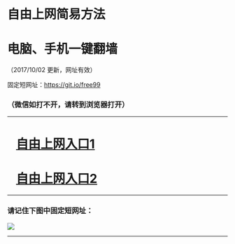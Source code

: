 ﻿# 自由上网简易方法

# 电脑、手机一键翻墙

（2017/10/02 更新，网址有效）

固定短网址：https://git.io/free99

### （微信如打不开，请转到浏览器打开）


***





# &nbsp;&nbsp; <a href="http://ft344716103.fwtz-zhenx1001.xyz/fwqtz01.html?t=100200128569 " target="_blank">自由上网入口1</a>
# &nbsp;&nbsp; <a href="http://ft204158461.fw-tzzhen1002.xyz/fwqtz02.html?t=10020013494 " target="_blank">自由上网入口2</a>
***

### 请记住下图中固定短网址：

<img src="https://s3-us-west-2.amazonaws.com/fwq-1001/yjfq-20170905okok.png" /> 


***

